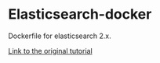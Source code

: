 # Elasticsearch-docker

Dockerfile for elasticsearch 2.x.

[Link to the original tutorial](https://www.elastic.co/blog/docker-networking)

